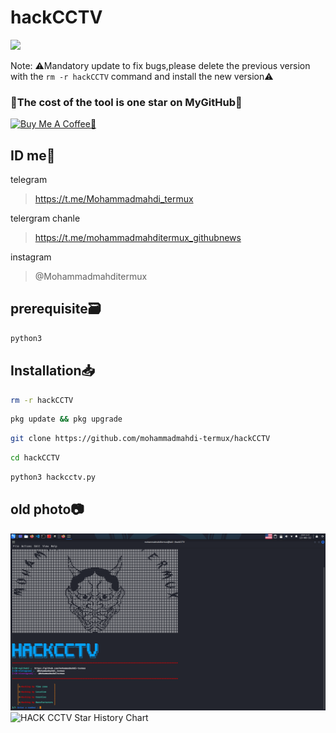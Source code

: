 # hackCCTV
<img src="https://media2.giphy.com/media/3o7TKwFnOjmqksgvlK/giphy.gif?cid=ecf05e47dy9w7o05d1ywjg7tcgr71g77fazjngvginr45oxb&ep=v1_gifs_related&rid=giphy.gif&ct=g" />

Note: ⚠️Mandatory update to fix bugs,please delete the previous version with the ```rm -r hackCCTV``` command and install the new version⚠️

### 🦭The cost of the tool is one star on MyGitHub🌟
<a href="https://www.buymeacoffee.com/mohammadmahditermux" target="_blank"><img src="https://cdn.buymeacoffee.com/buttons/v2/default-red.png" alt="Buy Me A Coffee🥲" width="150" ></a>
## ID me📧

telegram
> https://t.me/Mohammadmahdi_termux

telergram chanle
> https://t.me/mohammadmahditermux_githubnews

instagram 
> @Mohammadmahditermux


## prerequisite🗃
```bash
python3
```
## Installation📥

```bash
rm -r hackCCTV
```

```bash
pkg update && pkg upgrade
```

```bash
git clone https://github.com/mohammadmahdi-termux/hackCCTV
```

```bash
cd hackCCTV
```

```bash
python3 hackcctv.py
```


## old photo📷

<img src="ph.png"/>
<picture>
  <source media="(prefers-color-scheme: dark)" srcset="https://api.star-history.com/svg?repos=mohammadmahdi-termux/hackCCTV&type=Date&theme=dark" />
  <source media="(prefers-color-scheme: light)" srcset="https://api.star-history.com/svg?repos=mohammadmahdi-termux/hackCCTV&type=Date" />
  <img alt="HACK CCTV Star History Chart" src="https://api.star-history.com/svg?repos=mohammadmahdi-termux/hackCCTV&type=Date" />
</picture>
